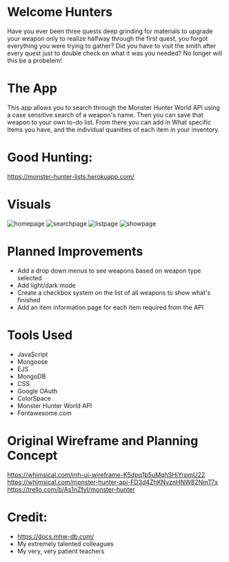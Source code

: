 #  Welcome Hunters 
Have you ever been three quests deep grinding for materials to upgrade your weapon only to realize halfway through the first quest, you forgot everything you were trying to gather? Did you have to visit the smith after every quest just to double check on what it was you needed? No longer will this be a probelem!

# The App
This app allows you to search through the Monster Hunter World API using a case sensitive search of a weapon's name. Then you can save that weapon to your own to-do list. From there you can add in What specific Items you have, and the individual quanities of each item in your inventory.

# Good Hunting:
https://monster-hunter-lists.herokuapp.com/

# Visuals

![homepage](https://i.imgur.com/lAcsfgZ.png)
![searchpage](https://i.imgur.com/u0UgNly.png)
![listpage](https://i.imgur.com/4EZveKz.png)
![showpage](https://i.imgur.com/1SdKkLU.png)

# Planned Improvements
* Add a drop down menus to see weapons based on weapon type selected
* Add light/dark mode
* Create a checkbox system on the list of all weapons to show what's finished
* Add an item information page for each item required from the API

# Tools Used
* JavaScript
* Mongoose
* EJS
* MongoDB
* CSS
* Google OAuth
* ColorSpace
* Monster Hunter World API
* Fontawesome.com

# Original Wireframe and Planning Concept
https://whimsical.com/mh-ui-wireframe-K5dpq1b5uMqhSHiYrpmU22
https://whimsical.com/monster-hunter-api-FD3d4ZhKNvznHNW82NmT7x
https://trello.com/b/As1nZfyI/monster-hunter

# Credit:
* https://docs.mhw-db.com/
* My extremely talented colleagues
* My very, very patient teachers
